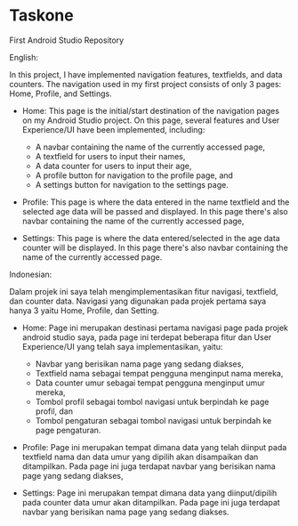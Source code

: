 # Taskone
First Android Studio Repository

English:

In this project, I have implemented navigation features, textfields, and data counters. The navigation used in my first project consists of only 3 pages: Home, Profile, and Settings.
- Home: This page is the initial/start destination of the navigation pages on my Android Studio project. On this page, several features and User Experience/UI have been implemented, including:
   - A navbar containing the name of the currently accessed page,
   - A textfield for users to input their names,
   - A data counter for users to input their age,
   - A profile button for navigation to the profile page, and
   - A settings button for navigation to the settings page.

- Profile: This page is where the data entered in the name textfield and the selected age data will be passed and displayed.
  In this page there's also navbar containing the name of the currently accessed page,

- Settings: This page is where the data entered/selected in the age data counter will be displayed.
  In this page there's also navbar containing the name of the currently accessed page.


Indonesian:

Dalam projek ini saya telah mengimplementasikan fitur navigasi, textfield, dan counter data. Navigasi yang digunakan pada projek pertama saya hanya 3 yaitu Home, Profile, dan Setting.
-  Home: Page ini merupakan destinasi pertama navigasi page pada projek android studio saya, pada page ini terdepat beberapa fitur dan User Experience/UI yang telah saya implementasikan, yaitu:
   -   Navbar yang berisikan nama page yang sedang diakses,
   -   Textfield nama sebagai tempat pengguna menginput nama mereka,
   -   Data counter umur sebagai tempat pengguna menginput umur mereka,
   -   Tombol profil sebagai tombol navigasi untuk berpindah ke page profil, dan
   -   Tombol pengaturan sebagai tombol navigasi untuk berpindah ke page pengaturan.
   
-  Profile: Page ini merupakan tempat dimana data yang telah diinput pada textfield nama dan data umur yang dipilih akan disampaikan dan ditampilkan.
   Pada page ini juga terdapat navbar yang berisikan nama page yang sedang diakses,

-  Settings: Page ini merupakan tempat dimana data yang diinput/dipilih pada counter data umur akan ditampilkan.
   Pada page ini juga terdapat navbar yang berisikan nama page yang sedang diakses.
